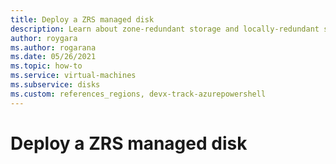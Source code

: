 ```yaml
---
title: Deploy a ZRS managed disk
description: Learn about zone-redundant storage and locally-redundant storage for Azure managed disks.
author: roygara
ms.author: rogarana
ms.date: 05/26/2021
ms.topic: how-to
ms.service: virtual-machines
ms.subservice: disks
ms.custom: references_regions, devx-track-azurepowershell
---
```


# Deploy a ZRS managed disk

